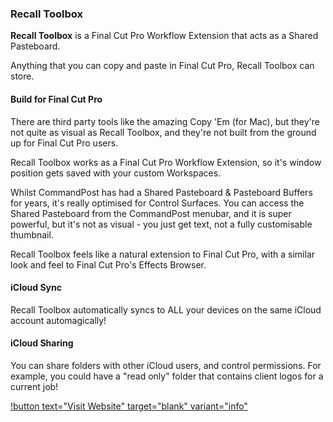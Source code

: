 ### Recall Toolbox

**Recall Toolbox** is a Final Cut Pro Workflow Extension that acts as a Shared Pasteboard.

Anything that you can copy and paste in Final Cut Pro, Recall Toolbox can store.

#### Build for Final Cut Pro

There are third party tools like the amazing Copy 'Em ​(for Mac), but they're not quite as visual as Recall Toolbox, and they're not built from the ground up for Final Cut Pro users.

Recall Toolbox works as a Final Cut Pro Workflow Extension, so it's window position gets saved with your custom Workspaces.

Whilst CommandPost has had a Shared Pasteboard & Pasteboard Buffers for years, it's really optimised for Control Surfaces. You can access the Shared Pasteboard from the CommandPost menubar, and it is super powerful, but it's not as visual - you just get text, not a fully customisable thumbnail.

Recall Toolbox feels like a natural extension to Final Cut Pro, with a similar look and feel to Final Cut Pro's Effects Browser.

#### iCloud Sync

Recall Toolbox automatically syncs to ALL your devices on the same iCloud account automagically!

#### iCloud Sharing

You can share folders with other iCloud users, and control permissions. For example, you could have a "read only" folder that contains client logos for a current job!

[!button text="Visit Website" target="blank" variant="info"](https://recalltoolbox.io)